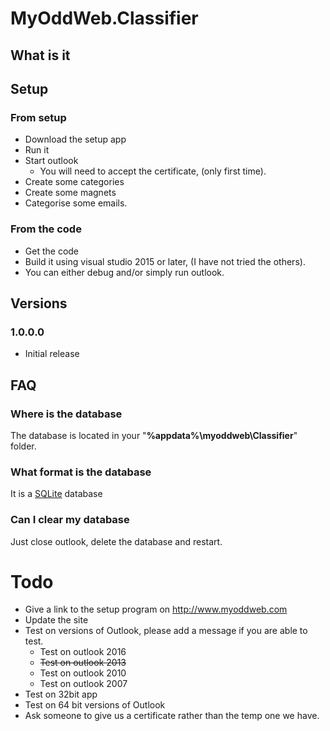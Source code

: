 # MyOddWeb.Classifier #
## What is it ###
## Setup ##
### From setup ###

- Download the setup app
- Run it
- Start outlook
	- You will need to accept the certificate, (only first time).
- Create some categories
- Create some magnets
- Categorise some emails.

### From the code ###

- Get the code
- Build it using visual studio 2015 or later, (I have not tried the others).
- You can either debug and/or simply run outlook.

## Versions ##
### 1.0.0.0 ###

- Initial release

## FAQ ##

### Where is the database ###
The database is located in your "**%appdata%\myoddweb\Classifier**" folder.

### What format is the database ###
It is a [SQLite](https://www.sqlite.org/ "Sqlite") database

### Can I clear my database ###
Just close outlook, delete the database and restart.
 

# Todo #

- Give a link to the setup program on http://www.myoddweb.com
- Update the site
- Test on versions of Outlook, please add a message if you are able to test.
	- Test on outlook 2016
	- <s>Test on outlook 2013</s>
	- Test on outlook 2010
	- Test on outlook 2007
- Test on 32bit app
- Test on 64 bit versions of Outlook
- Ask someone to give us a certificate rather than the temp one we have.